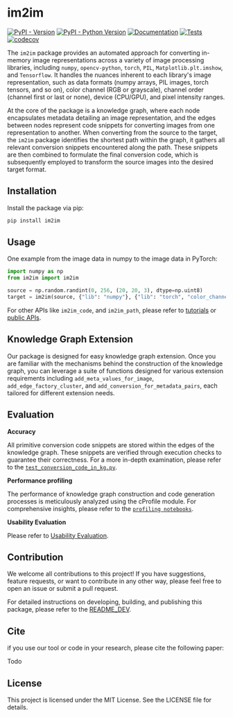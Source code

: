 # im2im

[![PyPI - Version](https://img.shields.io/pypi/v/im2im.svg)](https://pypi.org/project/im2im/)
[![PyPI - Python Version](https://img.shields.io/pypi/pyversions/im2im)](https://pypi.org/project/im2im/)
[![Documentation](https://img.shields.io/badge/Doc-tutorial-blue)](https://github.com/c3di/im2im/blob/main/tutorial.ipynb)
[![Tests](https://github.com/c3di/im2im/actions/workflows/python%20tests%20with%20coverage.yml/badge.svg)](https://github.com/c3di/im2im/actions/workflows/python%20tests%20with%20coverage.yml)
[![codecov](https://codecov.io/github/c3di/im2im/graph/badge.svg?token=BWBXANX8W7)](https://codecov.io/github/c3di/im2im)

The `im2im` package provides an automated approach for converting in-memory image representations across a variety of image processing libraries, including `numpy`, `opencv-python`, `torch`, `PIL`, `Matplotlib.plt.imshow`, and `Tensorflow`. It handles the nuances inherent to each library's image representation, such as data formats (numpy arrays, PIL images, torch tensors, and so on), color channel (RGB or grayscale), channel order (channel first or last or none), device (CPU/GPU), and pixel intensity ranges.


At the core of the package is a knowledge graph, where each node encapsulates metadata detailing an image representation, and the edges between nodes represent code snippets for converting images from one representation to another. When converting from the source to the target, the `im2im` package identifies the shortest path within the graph,  it gathers all relevant conversion snippets encountered along the path. These snippets are then combined to formulate the final conversion code, which is subsequently employed to transform the source images into the desired target format.


## Installation

Install the package via pip:
```bash
pip install im2im
```


## Usage

One example from the image data in numpy to the image data in PyTorch:
```python
import numpy as np
from im2im import im2im

source = np.random.randint(0, 256, (20, 20, 3), dtype=np.uint8)
target = im2im(source, {"lib": "numpy"}, {"lib": "torch", "color_channel":"gray", "image_dtype": "uint8"})
```

For other APIs like `im2im_code`, and `im2im_path`, please refer to [tutorials](https://github.com/c3di/im2im/blob/main/tutorial.ipynb) or [public APIs](https://github.com/c3di/im2im/blob/main/src/im2im/interface_py_api.py).

## Knowledge Graph Extension

Our package is designed for easy knowledge graph extension. Once you are familiar with the mechanisms behind the construction of the knowledge graph, you can leverage a suite of functions designed for various extension requirements including `add_meta_values_for_image`, `add_edge_factory_cluster`, and `add_conversion_for_metadata_pairs`, each tailored for different extension needs. 

## Evaluation


**Accuracy**

All primitive conversion code snippets are stored within the edges of the knowledge graph. These snippets are verified through execution checks to guarantee their correctness. For a more in-depth examination, please refer to the [`test_conversion_code_in_kg.py`](https://github.com/c3di/im2im/blob/main/tests/test_conversion_code_in_kg.py).

**Performance profiling**

The performance of knowledge graph construction and code generation processes is meticulously analyzed using the cProfile module. For comprehensive insights, please refer to the [`profiling notebooks`](https://github.com/c3di/im2im/blob/main/profile).

**Usability Evaluation**

Please refer to [Usability Evaluation](https://github.com/c3di/im2im_evaluation).

## Contribution

We welcome all contributions to this project! If you have suggestions, feature requests, or want to contribute in any other way, please feel free to open an issue or submit a pull request.


For detailed instructions on developing, building, and publishing this package, please refer to the [README_DEV](https://github.com/c3di/im2im/blob/main/README_Dev.md).

## Cite

if you use our tool or code in your research, please cite the following paper:

Todo

## License

This project is licensed under the MIT License. See the LICENSE file for details.
